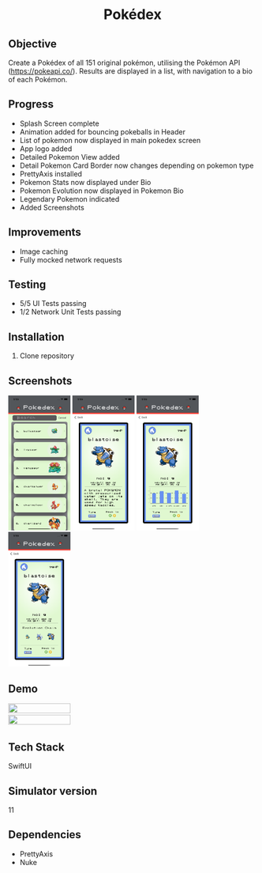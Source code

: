 <h1 align="center">

Pokédex

</h1>

## Objective
Create a Pokédex of all 151 original pokémon, utilising the Pokémon API (https://pokeapi.co/). Results are displayed in a list, with navigation to a bio of each Pokémon.

## Progress
- Splash Screen complete
- Animation added for bouncing pokeballs in Header
- List of pokemon now displayed in main pokedex screen 
- App logo added
- Detailed Pokemon View added
- Detail Pokemon Card Border now changes depending on pokemon type
- PrettyAxis installed
- Pokemon Stats now displayed under Bio
- Pokemon Evolution now displayed in Pokemon Bio
- Legendary Pokemon indicated
- Added Screenshots

## Improvements
- Image caching
- Fully mocked network requests

## Testing
- 5/5 UI Tests passing
- 1/2 Network Unit Tests passing

## Installation

1. Clone repository

## Screenshots
<img src="Documentation/MainScreen.png" width="25%" height="25%">
<img src="Documentation/PokemonScreen.png" width="25%" height="25%">
<img src="Documentation/PokemonStats.png" width="25%" height="25%">
<img src="Documentation/PokemonEvolution.png" width="25%" height="25%">

## Demo
<img src="Documentation/StandardGif.png" width="50%" height="50%">
<img src="Documentation/SearchedGif.png" width="50%" height="50%">

## Tech Stack
SwiftUI

## Simulator version
11

## Dependencies
- PrettyAxis
- Nuke
